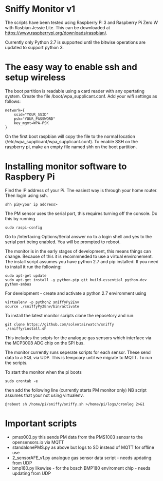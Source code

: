 # Sniffy Monitor v1


The scripts have been tested using Raspberry Pi 3 and Raspberry Pi Zero W with Rasbian Jessie Lite. This can be downloaded at
https://www.raspberrypi.org/downloads/raspbian/.

Currently only Python 2.7 is supported until the bitwise operations are updated to support python 3.

# The easy way to enable ssh and setup wireless

The boot partition is readable using a card reader with any opertating system. Create the file /boot/wpa_supplicant.conf. Add your wifi settings as follows:

    network={
        ssid="YOUR_SSID"
        psk="YOUR_PASSWORD"
        key_mgmt=WPA-PSK
    }

On the first boot raspbian will copy the file to the normal location (/etc/wpa_supplicant/wpa_supplicant.conf).
To enable SSH on the raspberry pi, make an empty file named shh on the boot partition. 

# Installing monitor software to Raspbery Pi
Find the IP address of your Pi. The easiest way is through your home router. Then login using ssh.

    shh pi@<your ip address>

The PM sensor uses the serial port, this requires turning off the console. Do this by running

    sudo raspi-config

Go to /Interfacing Options/Serial answer no to a login shell and yes to the serial port being enabled. You will be prompted to reboot.

The monitor is in the early stages of development, this means things can change. Because of this it is recommneded to use a virtual environement. The install script assumes you have python 2.7 and pip installed. If you need to install it run the following:

    sudo apt-get update
    sudo apt-get install -y python-pip git build-essential python-dev python-smbus
    
For development - create and activate a python 2.7 environment using

    virtualenv -p python2 sniffyPy2Env
    source ./sniffyPy2Env/bin/activate

To install the latest monitor scripts clone the reposetory and run

    git clone https://github.com/solentairwatch/sniffy
    ./sniffy/install.sh
    
This includes the scipts for the analogue gas sensors which interface via the MCP3008 ADC chip on the SPI bus.

The monitor currently runs seperate scripts for each sensor. These send data to a SQL via UDP. This is tempoary until we migrate to MQTT. To run the scripts.

To start the monitor when the pi boots 
    
    sudo crontab -e

then add the following line (currently starts PM monitor only)
NB script assumes that your not using virtualenv.

    @reboot sh /home/pi/sniffy/sniffy.sh >/home/pi/logs/cronlog 2>&1
    

# Important scripts

- pmsx003.py           this sends PM data from the PMS1003 senosr to the opensensors.io  via MQTT
- standalonePMS.py     as above but logs to SD instead of MQTT for offline use
- 2_sensorAFE_v1.py    analogue gas sensor data script - needs updating from UDP 
- bmp180.py            likewise - for the bosch BMP180 enviroment chip - needs updating from UDP 
   
